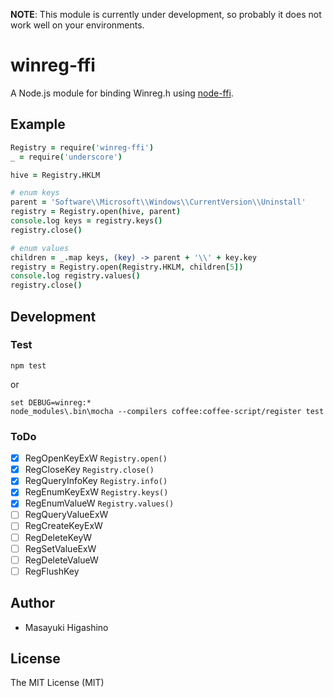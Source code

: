 **NOTE**: This module is currently under development, so probably it does not work well on your environments.

# winreg-ffi

A Node.js module for binding Winreg.h using [node-ffi](https://github.com/node-ffi/node-ffi).

## Example

```coffee
Registry = require('winreg-ffi')
_ = require('underscore')

hive = Registry.HKLM

# enum keys
parent = 'Software\\Microsoft\\Windows\\CurrentVersion\\Uninstall'
registry = Registry.open(hive, parent)
console.log keys = registry.keys()
registry.close()

# enum values
children = _.map keys, (key) -> parent + '\\' + key.key
registry = Registry.open(Registry.HKLM, children[5])
console.log registry.values()
registry.close()
```

## Development

### Test

```
npm test
```

or

```
set DEBUG=winreg:*
node_modules\.bin\mocha --compilers coffee:coffee-script/register test
```

### ToDo

- [x] RegOpenKeyExW `Registry.open()`
- [x] RegCloseKey `Registry.close()`
- [x] RegQueryInfoKey `Registry.info()`
- [x] RegEnumKeyExW `Registry.keys()`
- [x] RegEnumValueW `Registry.values()`
- [ ] RegQueryValueExW
- [ ] RegCreateKeyExW
- [ ] RegDeleteKeyW
- [ ] RegSetValueExW
- [ ] RegDeleteValueW
- [ ] RegFlushKey

## Author

- Masayuki Higashino

## License

The MIT License (MIT)
